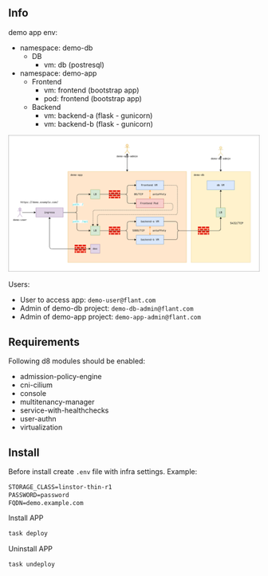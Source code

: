 ## Info

demo app env:

- namespace: demo-db
  - DB
    - vm: db (postresql)
- namespace: demo-app
  - Frontend
    - vm: frontend (bootstrap app)
    - pod: frontend (bootstrap app)
  - Backend
    - vm: backend-a (flask - gunicorn)
    - vm: backend-b (flask - gunicorn)

![](./demo-app.png)

Users:
- User to access app: `demo-user@flant.com`
- Admin of demo-db project: `demo-db-admin@flant.com`
- Admin of demo-app project: `demo-app-admin@flant.com`

## Requirements

Following d8 modules should be enabled:
- admission-policy-engine
- cni-cilium
- console
- multitenancy-manager
- service-with-healthchecks
- user-authn
- virtualization


## Install



Before install create `.env` file with infra settings. Example:

```
STORAGE_CLASS=linstor-thin-r1
PASSWORD=password
FQDN=demo.example.com
```

Install APP

```bash
task deploy
```

Uninstall APP

```bash
task undeploy
```
